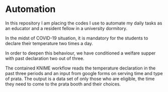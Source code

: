 # Automation
In this repository I am placing the codes I use to automate my daily tasks as an educator and a resident fellow in a university dormitory.

In the midst of COVID-19 situation, it is mandatory for the students to declare their temperature two times a day.

In order to deepen this behaviour, we have conditioned a welfare supper with past declaration two out of three. 

The contained KNIME workflow reads the temperature declaration in the past three periods and an input from google forms on serving time
and type of prata. The output is a data set of only those who are eligible, the time they need to come to the prata booth and their choices.
